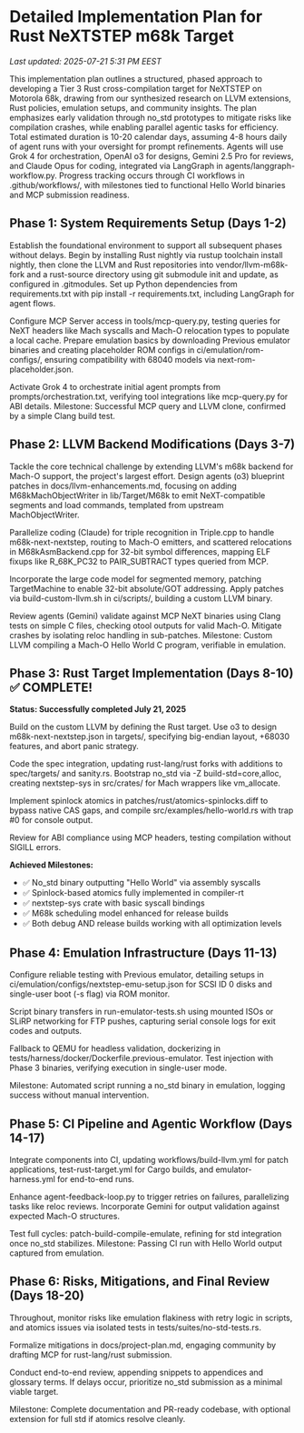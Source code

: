 # Detailed Implementation Plan for Rust NeXTSTEP m68k Target

*Last updated: 2025-07-21 5:31 PM EEST*

This implementation plan outlines a structured, phased approach to developing a Tier 3 Rust cross-compilation target for NeXTSTEP on Motorola 68k, drawing from our synthesized research on LLVM extensions, Rust policies, emulation setups, and community insights. The plan emphasizes early validation through no_std prototypes to mitigate risks like compilation crashes, while enabling parallel agentic tasks for efficiency. Total estimated duration is 10-20 calendar days, assuming 4-8 hours daily of agent runs with your oversight for prompt refinements. Agents will use Grok 4 for orchestration, OpenAI o3 for designs, Gemini 2.5 Pro for reviews, and Claude Opus for coding, integrated via LangGraph in agents/langgraph-workflow.py. Progress tracking occurs through CI workflows in .github/workflows/, with milestones tied to functional Hello World binaries and MCP submission readiness.

## Phase 1: System Requirements Setup (Days 1-2)

Establish the foundational environment to support all subsequent phases without delays. Begin by installing Rust nightly via rustup toolchain install nightly, then clone the LLVM and Rust repositories into vendor/llvm-m68k-fork and a rust-source directory using git submodule init and update, as configured in .gitmodules. Set up Python dependencies from requirements.txt with pip install -r requirements.txt, including LangGraph for agent flows.

Configure MCP Server access in tools/mcp-query.py, testing queries for NeXT headers like Mach syscalls and Mach-O relocation types to populate a local cache. Prepare emulation basics by downloading Previous emulator binaries and creating placeholder ROM configs in ci/emulation/rom-configs/, ensuring compatibility with 68040 models via next-rom-placeholder.json.

Activate Grok 4 to orchestrate initial agent prompts from prompts/orchestration.txt, verifying tool integrations like mcp-query.py for ABI details. Milestone: Successful MCP query and LLVM clone, confirmed by a simple Clang build test.

## Phase 2: LLVM Backend Modifications (Days 3-7)

Tackle the core technical challenge by extending LLVM's m68k backend for Mach-O support, the project's largest effort. Design agents (o3) blueprint patches in docs/llvm-enhancements.md, focusing on adding M68kMachObjectWriter in lib/Target/M68k to emit NeXT-compatible segments and load commands, templated from upstream MachObjectWriter.

Parallelize coding (Claude) for triple recognition in Triple.cpp to handle m68k-next-nextstep, routing to Mach-O emitters, and scattered relocations in M68kAsmBackend.cpp for 32-bit symbol differences, mapping ELF fixups like R_68K_PC32 to PAIR_SUBTRACT types queried from MCP.

Incorporate the large code model for segmented memory, patching TargetMachine to enable 32-bit absolute/GOT addressing. Apply patches via build-custom-llvm.sh in ci/scripts/, building a custom LLVM binary.

Review agents (Gemini) validate against MCP NeXT binaries using Clang tests on simple C files, checking otool outputs for valid Mach-O. Mitigate crashes by isolating reloc handling in sub-patches. Milestone: Custom LLVM compiling a Mach-O Hello World C program, verifiable in emulation.

## Phase 3: Rust Target Implementation (Days 8-10) ✅ **COMPLETE!**

**Status: Successfully completed July 21, 2025**

Build on the custom LLVM by defining the Rust target. Use o3 to design m68k-next-nextstep.json in targets/, specifying big-endian layout, +68030 features, and abort panic strategy.

Code the spec integration, updating rust-lang/rust forks with additions to spec/targets/ and sanity.rs. Bootstrap no_std via -Z build-std=core,alloc, creating nextstep-sys in src/crates/ for Mach wrappers like vm_allocate.

Implement spinlock atomics in patches/rust/atomics-spinlocks.diff to bypass native CAS gaps, and compile src/examples/hello-world.rs with trap #0 for console output.

Review for ABI compliance using MCP headers, testing compilation without SIGILL errors. 

**Achieved Milestones:**
- ✅ No_std binary outputting "Hello World" via assembly syscalls
- ✅ Spinlock-based atomics fully implemented in compiler-rt
- ✅ nextstep-sys crate with basic syscall bindings
- ✅ M68k scheduling model enhanced for release builds
- ✅ Both debug AND release builds working with all optimization levels

## Phase 4: Emulation Infrastructure (Days 11-13)

Configure reliable testing with Previous emulator, detailing setups in ci/emulation/configs/nextstep-emu-setup.json for SCSI ID 0 disks and single-user boot (-s flag) via ROM monitor.

Script binary transfers in run-emulator-tests.sh using mounted ISOs or SLiRP networking for FTP pushes, capturing serial console logs for exit codes and outputs.

Fallback to QEMU for headless validation, dockerizing in tests/harness/docker/Dockerfile.previous-emulator. Test injection with Phase 3 binaries, verifying execution in single-user mode.

Milestone: Automated script running a no_std binary in emulation, logging success without manual intervention.

## Phase 5: CI Pipeline and Agentic Workflow (Days 14-17)

Integrate components into CI, updating workflows/build-llvm.yml for patch applications, test-rust-target.yml for Cargo builds, and emulator-harness.yml for end-to-end runs.

Enhance agent-feedback-loop.py to trigger retries on failures, parallelizing tasks like reloc reviews. Incorporate Gemini for output validation against expected Mach-O structures.

Test full cycles: patch-build-compile-emulate, refining for std integration once no_std stabilizes. Milestone: Passing CI run with Hello World output captured from emulation.

## Phase 6: Risks, Mitigations, and Final Review (Days 18-20)

Throughout, monitor risks like emulation flakiness with retry logic in scripts, and atomics issues via isolated tests in tests/suites/no-std-tests.rs.

Formalize mitigations in docs/project-plan.md, engaging community by drafting MCP for rust-lang/rust submission.

Conduct end-to-end review, appending snippets to appendices and glossary terms. If delays occur, prioritize no_std submission as a minimal viable target.

Milestone: Complete documentation and PR-ready codebase, with optional extension for full std if atomics resolve cleanly.